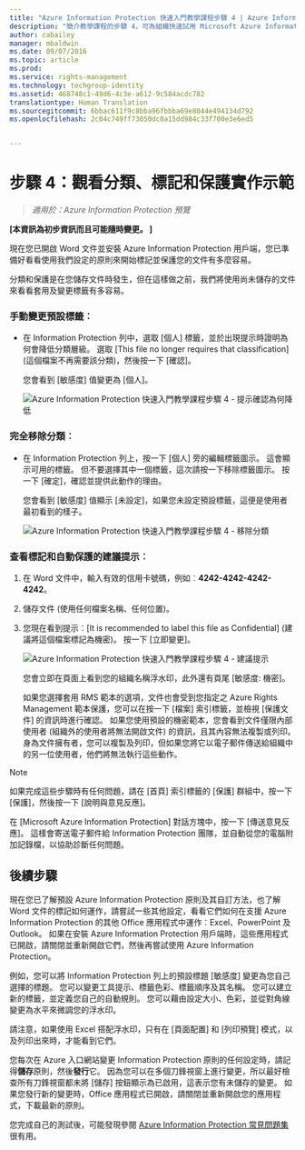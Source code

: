 ```yaml
---
title: "Azure Information Protection 快速入門教學課程步驟 4 | Azure Information Protection"
description: "簡介教學課程的步驟 4，可為組織快速試用 Microsoft Azure Information Protection，只有 4 個步驟，花費時間不超過 15 分鐘。"
author: cabailey
manager: mbaldwin
ms.date: 09/07/2016
ms.topic: article
ms.prod: 
ms.service: rights-management
ms.technology: techgroup-identity
ms.assetid: 468748c1-49d6-4c3e-a612-9c584acdc782
translationtype: Human Translation
ms.sourcegitcommit: 6bbac611f9c8bba96fbbba69e8044e494134d792
ms.openlocfilehash: 2c04c749ff73050dc8a15dd984c33f700e3e6ed5


---
```


# 步驟 4：觀看分類、標記和保護實作示範 

>*適用於：Azure Information Protection 預覽*

**[本資訊為初步資訊而且可能隨時變更。 ]**

現在您已開啟 Word 文件並安裝 Azure Information Protection 用戶端，您已準備好看看使用我們設定的原則來開始標記並保護您的文件有多麼容易。

分類和保護是在您儲存文件時發生，但在這樣做之前，我們將使用尚未儲存的文件來看看套用及變更標籤有多容易。

### 手動變更預設標籤︰

- 在 Information Protection 列中，選取 [個人] 標籤，並於出現提示時證明為何會降低分類層級。 選取 [This file no longer requires that classification] (這個檔案不再需要該分類)，然後按一下 [確認]。  

    您會看到 [敏感度] 值變更為 [個人]。

    ![Azure Information Protection 快速入門教學課程步驟 4 - 提示確認為何降低](../media/info-protect-lower-justification.png)

### 完全移除分類︰

- 在 Information Protection 列上，按一下 [個人] 旁的編輯標籤圖示。 這會顯示可用的標籤。 但不要選擇其中一個標籤，這次請按一下移除標籤圖示。 按一下 [確定]，確認並提供此動作的理由。  

    您會看到 [敏感度] 值顯示 [未設定]，如果您未設定預設標籤，這便是使用者最初看到的樣子。

    ![Azure Information Protection 快速入門教學課程步驟 4 - 移除分類](../media/sensitivity-not-set.png)


### 查看標記和自動保護的建議提示︰

1. 在 Word 文件中，輸入有效的信用卡號碼，例如︰**4242-4242-4242-4242**。 

2. 儲存文件 (使用任何檔案名稱、任何位置)。 

3. 您現在看到提示︰[It is recommended to label this file as Confidential] (建議將這個檔案標記為機密)。 按一下 [立即變更]。

    ![Azure Information Protection 快速入門教學課程步驟 4 - 建議提示](../media/change-now.png)

    您會立即在頁面上看到您的組織名稱浮水印，此外還有頁尾 [敏感度: 機密]。 

    如果您選擇套用 RMS 範本的選項，文件也會受到您指定之 Azure Rights Management 範本保護，您可以在按一下 [檔案] 索引標籤，並檢視 [保護文件] 的資訊時進行確認。 如果您使用預設的機密範本，您會看到文件僅限內部使用者 (組織外的使用者將無法開啟文件) 的資訊，且其內容無法複製或列印。 身為文件擁有者，您可以複製及列印，但如果您將它以電子郵件傳送給組織中的另一位使用者，他們將無法執行這些動作。

> [!NOTE]
>如果完成這些步驟時有任何問題，請在 [首頁] 索引標籤的 [保護] 群組中，按一下 [保護]，然後按一下 [說明與意見反應]。 
>
>在 [Microsoft Azure Information Protection] 對話方塊中，按一下 [傳送意見反應]。 這樣會寄送電子郵件給 Information Protection 團隊，並自動從您的電腦附加記錄檔，以協助診斷任何問題。

##  後續步驟

現在您已了解預設 Azure Information Protection 原則及其自訂方法，也了解 Word 文件的標記如何運作，請嘗試一些其他設定，看看它們如何在支援 Azure Information Protection 的其他 Office 應用程式中運作︰Excel、PowerPoint 及 Outlook。 如果在安裝 Azure Information Protection 用戶端時，這些應用程式已開啟，請關閉並重新開啟它們，然後再嘗試使用 Azure Information Protection。

例如，您可以將 Information Protection 列上的預設標題 [敏感度] 變更為您自己選擇的標題。 您可以變更工具提示、標籤色彩、標籤順序及其名稱。 您可以建立新的標籤，並定義您自己的自動規則。 您可以藉由設定大小、色彩，並從對角線變更為水平來微調您的浮水印。

請注意，如果使用 Excel 搭配浮水印，只有在 [頁面配置] 和 [列印預覽] 模式，以及列印出來時，才能看到它們。

您每次在 Azure 入口網站變更 Information Protection 原則的任何設定時，請記得**儲存**原則，然後**發行**它。 因為您可以在多個刀鋒視窗上進行變更，所以最好檢查所有刀鋒視窗都未將 [儲存] 按鈕顯示為已啟用，這表示您有未儲存的變更。 如果您發行新的變更時，Office 應用程式已開啟，請關閉並重新開啟您的應用程式，下載最新的原則。

您完成自己的測試後，可能發現參閱 [Azure Information Protection 常見問題集](faq.md)很有用。




<!--HONumber=Sep16_HO1-->


